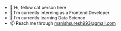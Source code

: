 - 👋 Hi, fellow cat person here
- 👀 I’m currently interning as a Frontend Developer
- 🌱 I’m currently learning Data Science
- 📫 Reach me through manishsuresh993@gmail.com

<!---
realbLanK993/realbLanK993 is a ✨ special ✨ repository because its `README.md` (this file) appears on your GitHub profile.
You can click the Preview link to take a look at your changes.
--->
